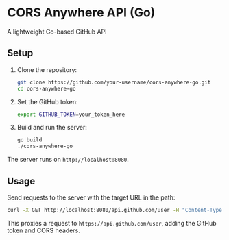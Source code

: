 # CORS Anywhere API (Go)

A lightweight Go-based GitHub API

## Setup
1. Clone the repository:
   ```bash
   git clone https://github.com/your-username/cors-anywhere-go.git
   cd cors-anywhere-go
   ```
2. Set the GitHub token:
   ```bash
   export GITHUB_TOKEN=your_token_here
   ```
3. Build and run the server:
   ```bash
   go build
   ./cors-anywhere-go
   ```

The server runs on `http://localhost:8080`.

## Usage
Send requests to the server with the target URL in the path:
```bash
curl -X GET http://localhost:8080/api.github.com/user -H "Content-Type: application/json"
```
This proxies a request to `https://api.github.com/user`, adding the GitHub token and CORS headers.
